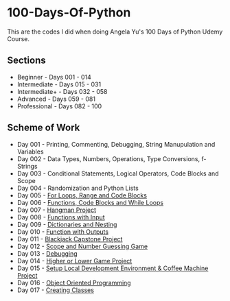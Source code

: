# 100-Days-Of-Python

This are the codes I did when doing Angela Yu's 100 Days of Python Udemy Course.

## Sections
- Beginner - Days 001 - 014
- Intermediate - Days 015 - 031
- Intermediate+ - Days 032 - 058
- Advanced - Days 059 - 081
- Professional - Days 082 - 100

## Scheme of Work
- Day 001 - Printing, Commenting, Debugging, String Manupulation and Variables
- Day 002 - Data Types, Numbers, Operations, Type Conversions, f-Strings
- Day 003 - Conditional Statements, Logical Operators, Code Blocks and Scope
- Day 004 - Randomization and Python Lists
- Day 005 - [For Loops, Range and Code Blocks](https://github.com/itsmenisha/Basic-python-codes/tree/main/Day%205)
- Day 006 - [Functions, Code Blocks and While Loops](https://github.com/itsmenisha/Basic-python-codes/tree/main/Day%206)
- Day 007 - [Hangman Project]()
- Day 008 - [Functions with Input]()
- Day 009 - [Dictionaries and Nesting]()
- Day 010 - [Function with Outputs]()
- Day 011 - [Blackjack Capstone Project]()
- Day 012 - [Scope and Number Guessing Game]()
- Day 013 - [Debugging]()
- Day 014 - [Higher or Lower Game Project]()
- Day 015 - [Setup Local Development Environment & Coffee Machine Project](https://github.com/itsmenisha/100_Days_Python_codes/blob/main/day15/day15.py)
- Day 016 - [Object Oriented Programming](https://github.com/itsmenisha/100_Days_Python_codes/blob/main/Day16/Day16.py)
- Day 017 - [Creating Classes]()
  
  
